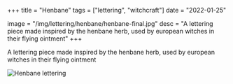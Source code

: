 +++
title = "Henbane"
tags = ["lettering", "witchcraft"]
date = "2022-01-25"

image = "/img/lettering/henbane/henbane-final.jpg"
desc = "A lettering piece made inspired by the henbane herb, used by european witches in their flying ointment"
+++

A lettering piece made inspired by the henbane herb, used by european witches in their flying ointment

![Henbane lettering](/img/lettering/henbane/henbane-final.jpg "Henbane lettering")
